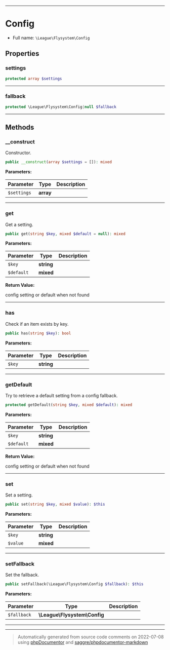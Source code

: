 ***

# Config





* Full name: `\League\Flysystem\Config`



## Properties


### settings



```php
protected array $settings
```






***

### fallback



```php
protected \League\Flysystem\Config|null $fallback
```






***

## Methods


### __construct

Constructor.

```php
public __construct(array $settings = []): mixed
```








**Parameters:**

| Parameter | Type | Description |
|-----------|------|-------------|
| `$settings` | **array** |  |




***

### get

Get a setting.

```php
public get(string $key, mixed $default = null): mixed
```








**Parameters:**

| Parameter | Type | Description |
|-----------|------|-------------|
| `$key` | **string** |  |
| `$default` | **mixed** |  |


**Return Value:**

config setting or default when not found



***

### has

Check if an item exists by key.

```php
public has(string $key): bool
```








**Parameters:**

| Parameter | Type | Description |
|-----------|------|-------------|
| `$key` | **string** |  |




***

### getDefault

Try to retrieve a default setting from a config fallback.

```php
protected getDefault(string $key, mixed $default): mixed
```








**Parameters:**

| Parameter | Type | Description |
|-----------|------|-------------|
| `$key` | **string** |  |
| `$default` | **mixed** |  |


**Return Value:**

config setting or default when not found



***

### set

Set a setting.

```php
public set(string $key, mixed $value): $this
```








**Parameters:**

| Parameter | Type | Description |
|-----------|------|-------------|
| `$key` | **string** |  |
| `$value` | **mixed** |  |




***

### setFallback

Set the fallback.

```php
public setFallback(\League\Flysystem\Config $fallback): $this
```








**Parameters:**

| Parameter | Type | Description |
|-----------|------|-------------|
| `$fallback` | **\League\Flysystem\Config** |  |




***


***
> Automatically generated from source code comments on 2022-07-08 using [phpDocumentor](http://www.phpdoc.org/) and [saggre/phpdocumentor-markdown](https://github.com/Saggre/phpDocumentor-markdown)
